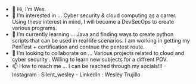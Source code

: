 - 👋 Hi, I’m Wes
- 👀 I’m interested in ...
          Cyber security & cloud computing as a carrer. Using these interest in mind, I will become a DevSecOps to create various programs.
- 🌱 I’m currently learning ...
          Java and finding ways to create python scripts that can be used in real life scenarios. I am working in getting my PenTest + certification and contnue the pentest route. 
- 💞️ I’m looking to collaborate on ...
          Various projects related to cloud and cyber security . Willing to learn new subjects for a diffrent POV.
- 📫 How to reach me ...
          I can be reached through my socials!!!
                 - Instagram : Silent_wesley
                 - LinkedIn  : Wesley Trujillo 

<!---
Wes1042/Wes1042 is a ✨ special ✨ repository because its `README.md` (this file) appears on your GitHub profile.
You can click the Preview link to take a look at your changes.
--->
